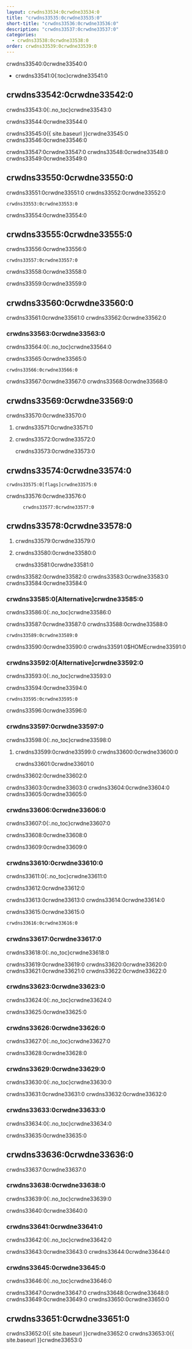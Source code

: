 ```yaml
---
layout: crwdns33534:0crwdne33534:0
title: "crwdns33535:0crwdne33535:0"
short-title: "crwdns33536:0crwdne33536:0"
description: "crwdns33537:0crwdne33537:0"
categories:
  - crwdns33538:0crwdne33538:0
order: crwdns33539:0crwdne33539:0
---
```

crwdns33540:0crwdne33540:0

* crwdns33541:0{:toc}crwdne33541:0

## crwdns33542:0crwdne33542:0

crwdns33543:0{:.no_toc}crwdne33543:0

crwdns33544:0crwdne33544:0

crwdns33545:0{{ site.baseurl }}crwdne33545:0 crwdns33546:0crwdne33546:0

crwdns33547:0crwdne33547:0 crwdns33548:0crwdne33548:0 crwdns33549:0crwdne33549:0

## crwdns33550:0crwdne33550:0

crwdns33551:0crwdne33551:0 crwdns33552:0crwdne33552:0

    crwdns33553:0crwdne33553:0
    

crwdns33554:0crwdne33554:0

## crwdns33555:0crwdne33555:0

crwdns33556:0crwdne33556:0

    crwdns33557:0crwdne33557:0
    

crwdns33558:0crwdne33558:0

crwdns33559:0crwdne33559:0

## crwdns33560:0crwdne33560:0

crwdns33561:0crwdne33561:0 crwdns33562:0crwdne33562:0

### crwdns33563:0crwdne33563:0

crwdns33564:0{:.no_toc}crwdne33564:0

crwdns33565:0crwdne33565:0

    crwdns33566:0crwdne33566:0
    

crwdns33567:0crwdne33567:0 crwdns33568:0crwdne33568:0

## crwdns33569:0crwdne33569:0

crwdns33570:0crwdne33570:0

1. crwdns33571:0crwdne33571:0

2. crwdns33572:0crwdne33572:0

    crwdns33573:0crwdne33573:0
    

## crwdns33574:0crwdne33574:0

    crwdns33575:0[flags]crwdne33575:0
    

crwdns33576:0crwdne33576:0

          crwdns33577:0crwdne33577:0
    

## crwdns33578:0crwdne33578:0

1. crwdns33579:0crwdne33579:0

2. crwdns33580:0crwdne33580:0

    crwdns33581:0crwdne33581:0
    

crwdns33582:0crwdne33582:0 crwdns33583:0crwdne33583:0 crwdns33584:0crwdne33584:0

### crwdns33585:0[Alternative]crwdne33585:0

crwdns33586:0{:.no_toc}crwdne33586:0

crwdns33587:0crwdne33587:0 crwdns33588:0crwdne33588:0

    crwdns33589:0crwdne33589:0
    

crwdns33590:0crwdne33590:0 crwdns33591:0$HOMEcrwdne33591:0

### crwdns33592:0[Alternative]crwdne33592:0

crwdns33593:0{:.no_toc}crwdne33593:0

crwdns33594:0crwdne33594:0

    crwdns33595:0crwdne33595:0
    

crwdns33596:0crwdne33596:0

### crwdns33597:0crwdne33597:0

crwdns33598:0{:.no_toc}crwdne33598:0

1. crwdns33599:0crwdne33599:0 crwdns33600:0crwdne33600:0

    crwdns33601:0crwdne33601:0
    

crwdns33602:0crwdne33602:0

crwdns33603:0crwdne33603:0 crwdns33604:0crwdne33604:0 crwdns33605:0crwdne33605:0

### crwdns33606:0crwdne33606:0

crwdns33607:0{:.no_toc}crwdne33607:0

crwdns33608:0crwdne33608:0

crwdns33609:0crwdne33609:0

### crwdns33610:0crwdne33610:0

crwdns33611:0{:.no_toc}crwdne33611:0

crwdns33612:0crwdne33612:0

crwdns33613:0crwdne33613:0 crwdns33614:0crwdne33614:0

crwdns33615:0crwdne33615:0

```bash
crwdns33616:0crwdne33616:0
```

### crwdns33617:0crwdne33617:0

crwdns33618:0{:.no_toc}crwdne33618:0

crwdns33619:0crwdne33619:0 crwdns33620:0crwdne33620:0 crwdns33621:0crwdne33621:0 crwdns33622:0crwdne33622:0

### crwdns33623:0crwdne33623:0

crwdns33624:0{:.no_toc}crwdne33624:0

crwdns33625:0crwdne33625:0

### crwdns33626:0crwdne33626:0

crwdns33627:0{:.no_toc}crwdne33627:0

crwdns33628:0crwdne33628:0

### crwdns33629:0crwdne33629:0

crwdns33630:0{:.no_toc}crwdne33630:0

crwdns33631:0crwdne33631:0 crwdns33632:0crwdne33632:0

### crwdns33633:0crwdne33633:0

crwdns33634:0{:.no_toc}crwdne33634:0

crwdns33635:0crwdne33635:0

## crwdns33636:0crwdne33636:0

crwdns33637:0crwdne33637:0

### crwdns33638:0crwdne33638:0

crwdns33639:0{:.no_toc}crwdne33639:0

crwdns33640:0crwdne33640:0

### crwdns33641:0crwdne33641:0

crwdns33642:0{:.no_toc}crwdne33642:0

crwdns33643:0crwdne33643:0 crwdns33644:0crwdne33644:0

### crwdns33645:0crwdne33645:0

crwdns33646:0{:.no_toc}crwdne33646:0

crwdns33647:0crwdne33647:0 crwdns33648:0crwdne33648:0 crwdns33649:0crwdne33649:0 crwdns33650:0crwdne33650:0

## crwdns33651:0crwdne33651:0

crwdns33652:0{{ site.baseurl }}crwdne33652:0 crwdns33653:0{{ site.baseurl }}crwdne33653:0